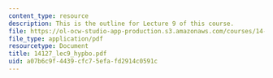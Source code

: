 ```yaml
---
content_type: resource
description: This is the outline for Lecture 9 of this course.
file: https://ol-ocw-studio-app-production.s3.amazonaws.com/courses/14-127-behavioral-economics-and-finance-spring-2004/a07b6c9f4439cfc75efafd2914c0591c_14127_lec9_hypbo.pdf
file_type: application/pdf
resourcetype: Document
title: 14127_lec9_hypbo.pdf
uid: a07b6c9f-4439-cfc7-5efa-fd2914c0591c
---
```

